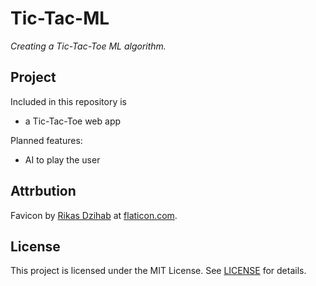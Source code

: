 # Tic-Tac-ML

*Creating a Tic-Tac-Toe ML algorithm.*


## Project

Included in this repository is
- a Tic-Tac-Toe web app

Planned features:
- AI to play the user 

## Attrbution

Favicon by <a href="https://www.flaticon.com/authors/rikas-dzihab">Rikas Dzihab</a> at <a href="https://www.flaticon.com">flaticon.com</a>.
 

## License

This project is licensed under the MIT License. See <a href="LICENSE.TXT">LICENSE</a> for details.
